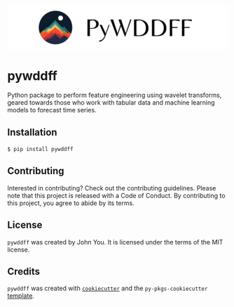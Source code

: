 <p align="center">
    <picture>
      <source media="(prefers-color-scheme: dark)" srcset="https://github.com/johnswyou/pywddff/blob/6f6598fa55513b7a94974c82bb451a41c9532cbc/docs/_static/banner-dark.png">
      <source media="(prefers-color-scheme: light)" srcset="https://github.com/johnswyou/pywddff/blob/6f6598fa55513b7a94974c82bb451a41c9532cbc/docs/_static/banner-light.png">
      <img alt="Shows a black logo in light color mode and a white one in dark color mode." src="https://github.com/johnswyou/pywddff/blob/6f6598fa55513b7a94974c82bb451a41c9532cbc/docs/_static/banner-light.png">
    </picture>
</p>

<!-- start here -->

# pywddff

Python package to perform feature engineering using wavelet transforms, geared towards those who work with tabular data and machine learning models to forecast time series.

## Installation

```bash
$ pip install pywddff
```

## Contributing

Interested in contributing? Check out the contributing guidelines. Please note that this project is released with a Code of Conduct. By contributing to this project, you agree to abide by its terms.

## License

`pywddff` was created by John You. It is licensed under the terms of the MIT license.

## Credits

`pywddff` was created with [`cookiecutter`](https://cookiecutter.readthedocs.io/en/latest/) and the `py-pkgs-cookiecutter` [template](https://github.com/py-pkgs/py-pkgs-cookiecutter).

<!-- end here -->
